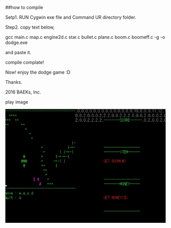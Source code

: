 
##how to compile

Setp1. RUN Cygwin exe file and Command UR directory folder.

Step2. copy text below,

gcc main.c map.c engine2d.c star.c bullet.c plane.c boom.c boomeff.c -g -o  dodge.exe

and  paste it.

compile complate!

Now! enjoy the dodge game :D

Thanks.

2016 BAEKs, Inc.



play image

![screen shot](https://github.com/baekingwon/gittest/blob/master/work/dodge/playimg.jpg?raw=true)


